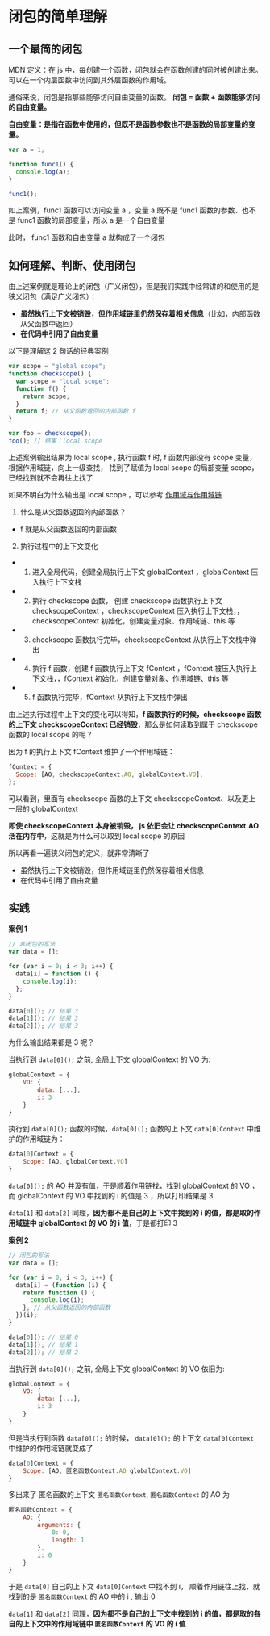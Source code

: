 # 闭包的简单理解

## 一个最简的闭包

MDN 定义：在 js 中，每创建一个函数，闭包就会在函数创建的同时被创建出来。可以在一个内层函数中访问到其外层函数的作用域。

通俗来说，闭包是指那些能够访问自由变量的函数。 **闭包 = 函数 + 函数能够访问的自由变量。**

**自由变量：是指在函数中使用的，但既不是函数参数也不是函数的局部变量的变量。**

```js
var a = 1;

function func1() {
  console.log(a);
}

func1();
```

如上案例，func1 函数可以访问变量 a ，变量 a 既不是 func1 函数的参数、也不是 func1 函数的局部变量，所以 a 是一个自由变量

此时， func1 函数和自由变量 a 就构成了一个闭包

## 如何理解、判断、使用闭包

由上述案例就是理论上的闭包（广义闭包），但是我们实践中经常讲的和使用的是狭义闭包（满足广义闭包）：

- **虽然执行上下文被销毁，但作用域链里仍然保存着相关信息**（比如，内部函数从父函数中返回）
- **在代码中引用了自由变量**

以下是理解这 2 句话的经典案例

```js
var scope = "global scope";
function checkscope() {
  var scope = "local scope";
  function f() {
    return scope;
  }
  return f; // 从父函数返回的内部函数 f
}

var foo = checkscope();
foo(); // 结果：local scope
```

上述案例输出结果为 local scope , 执行函数 f 时, f 函数内部没有 scope 变量，根据作用域链，向上一级查找， 找到了赋值为 local scope 的局部变量 scope，已经找到就不会再往上找了

如果不明白为什么输出是 local scope ，可以参考 [作用域与作用域链](https://github.com/TinaSprunt/tinasprunt.github.io/blob/master/day13_%E4%BD%9C%E7%94%A8%E5%9F%9F%E4%B8%8E%E4%BD%9C%E7%94%A8%E5%9F%9F%E9%93%BE.md)

1. 什么是从父函数返回的内部函数？

- f 就是从父函数返回的内部函数

2. 执行过程中的上下文变化

- 1. 进入全局代码，创建全局执行上下文 globalContext ，globalContext 压入执行上下文栈

- 2. 执行 checkscope 函数， 创建 checkscope 函数执行上下文 checkscopeContext ，checkscopeContext 压入执行上下文栈，，checkscopeContext 初始化，创建变量对象、作用域链、this 等

- 3. checkscope 函数执行完毕，checkscopeContext 从执行上下文栈中弹出

- 4. 执行 f 函数，创建 f 函数执行上下文 fContext ，fContext 被压入执行上下文栈，，fContext 初始化，创建变量对象、作用域链、this 等

- 5. f 函数执行完毕，fContext 从执行上下文栈中弹出

由上述执行过程中上下文的变化可以得知，**f 函数执行的时候，checkscope 函数的上下文 checkscopeContext 已经销毁**，那么是如何读取到属于 checkscope 函数的 local scope 的呢？

因为 f 的执行上下文 fContext 维护了一个作用域链：

```js
fContext = {
  Scope: [AO, checkscopeContext.AO, globalContext.VO],
};
```

可以看到，里面有 checkscope 函数的上下文 checkscopeContext、以及更上一层的 globalContext

**即使 checkscopeContext 本身被销毁， js 依旧会让 checkscopeContext.AO 活在内存中**，这就是为什么可以取到 local scope 的原因

所以再看一遍狭义闭包的定义，就非常清晰了

- 虽然执行上下文被销毁，但作用域链里仍然保存着相关信息
- 在代码中引用了自由变量

## 实践

**案例 1**

```js
// 非闭包的写法
var data = [];

for (var i = 0; i < 3; i++) {
  data[i] = function () {
    console.log(i);
  };
}

data[0](); // 结果 3
data[1](); // 结果 3
data[2](); // 结果 3
```

为什么输出结果都是 3 呢？

当执行到 `data[0]();` 之前, 全局上下文 globalContext 的 VO 为:

```js
globalContext = {
    VO: {
        data: [...],
        i: 3
    }
}
```

执行到 `data[0]();` 函数的时候，`data[0]();` 函数的上下文 `data[0]Context` 中维护的作用域链为：

```js
data[0]Context = {
    Scope: [AO, globalContext.VO]
}
```

`data[0]();` 的 AO 并没有值，于是顺着作用链找，找到 globalContext 的 VO ，而 globalContext 的 VO 中找到的 i 的值是 3 ，所以打印结果是 3

`data[1]` 和 `data[2]` 同理，**因为都不是自己的上下文中找到的 i 的值，都是取的作用域链中 globalContext 的 VO 的 i 值**，于是都打印 3

**案例 2**

```js
// 闭包的写法
var data = [];

for (var i = 0; i < 3; i++) {
  data[i] = (function (i) {
    return function () {
      console.log(i);
    }; // 从父函数返回的内部函数
  })(i);
}

data[0](); // 结果 0
data[1](); // 结果 1
data[2](); // 结果 2
```

当执行到 `data[0]();` 之前, 全局上下文 globalContext 的 VO 依旧为:

```js
globalContext = {
    VO: {
        data: [...],
        i: 3
    }
}
```

但是当执行到函数 `data[0]();` 的时候， `data[0]();` 的上下文 `data[0]Context` 中维护的作用域链就变成了

```js
data[0]Context = {
    Scope: [AO, 匿名函数Context.AO globalContext.VO]
}
```

多出来了 匿名函数的上下文 `匿名函数Context`, `匿名函数Context` 的 AO 为

```js
匿名函数Context = {
    AO: {
        arguments: {
            0: 0,
            length: 1
        },
        i: 0
    }
}
```

于是 `data[0]` 自己的上下文  `data[0]Context` 中找不到 i， 顺着作用链往上找，就找到的是 `匿名函数Context` 的 AO 中的 i , 输出 0

`data[1]` 和 `data[2]` 同理，**因为都不是自己的上下文中找到的 i 的值，都是取的各自的上下文中的作用域链中 `匿名函数Context` 的 VO 的 i 值**
